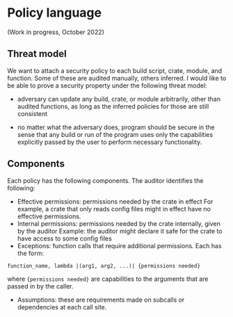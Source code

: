 # Policy language

(Work in progress, October 2022)

## Threat model

We want to attach a security policy to each build script, crate, module, and function.
Some of these are audited manually, others inferred.
I would like to be able to prove a security property under the following threat model:

- adversary can update any build, crate, or module arbitrarily, other than audited functions, as long as the inferred policies for those are still consistent

- no matter what the adversary does, program should be secure in the sense that any build or run of the program uses only the capabilities explicitly passed by the user to perform necessary functionality.

## Components

Each policy has the following components.
The auditor identifies the following:
- Effective permissions: permissions needed by the crate in effect
  For example, a crate that only reads config files might in effect have no
  effective permissions.
- Internal permissions: permissions needed by the crate internally,
  given by the auditor
  Example: the auditor might declare it safe for the crate to have access
  to some config files
- Exceptions: function calls that require additional permissions.
Each has the form:
```
function_name, lambda |(arg1, arg2, ...)| {permissions needed}
```
where `{permissions needed}` are capabilities to the arguments that
are passed in by the caller.
- Assumptions: these are requirements made on subcalls or dependencies
at each call site.
